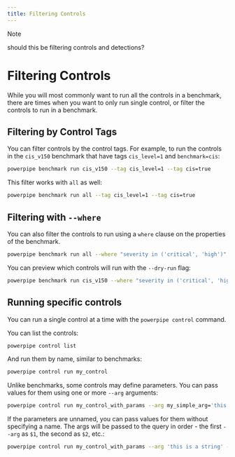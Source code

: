 ```yaml
---
title: Filtering Controls
---
```


>[!NOTE]
> should this be filtering controls and detections?

# Filtering Controls

While you will most commonly want to run all the controls in a benchmark, there are times when you want to only run single control, or filter the controls to run in a benchmark.


## Filtering by Control Tags

You can filter controls by the control tags.  For example, to run the controls in the `cis_v150` benchmark that have tags `cis_level=1` and `benchmark=cis`:
```bash
powerpipe benchmark run cis_v150 --tag cis_level=1 --tag cis=true
```

This filter works with `all` as well:
```bash
powerpipe benchmark run all --tag cis_level=1 --tag cis=true
```


## Filtering with `--where`

You can also filter the controls to run using a `where` clause on the properties of the benchmark. 

```bash
powerpipe benchmark run all --where "severity in ('critical', 'high')"
```


You can preview which controls will run with the `--dry-run` flag:
```bash
powerpipe benchmark run cis_v150 --where "severity in ('critical', 'high')" --dry-run
```



## Running specific controls
You can run a single control at a time with the `powerpipe control` command.

You can list the controls:
```bash
powerpipe control list
```

And run them by name, similar to benchmarks:
```bash
powerpipe control run my_control
```

Unlike benchmarks, some controls may define parameters.  You can pass values for them using one or more `--arg` arguments:
```bash
powerpipe control run my_control_with_params --arg my_simple_arg='this is a string' --arg my_list_arg='["item 1","item 2"]'
```

If the parameters are unnamed, you can pass values for them without specifying a name.  The args will be passed to the query in order - the first `--arg` as `$1`, the second as `$2`, etc.:
```bash
powerpipe control run my_control_with_params --arg 'this is a string' --arg '["item 1","item 2"]'
```